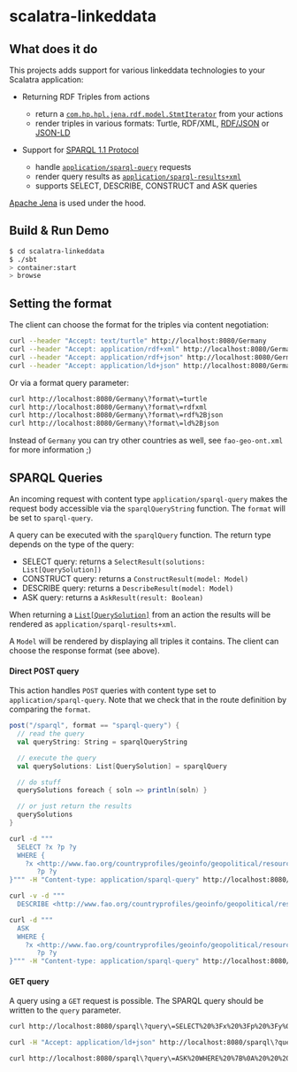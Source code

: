 # scalatra-linkeddata

## What does it do

This projects adds support for various linkeddata technologies to your Scalatra application:

  * Returning RDF Triples from actions
    * return a [`com.hp.hpl.jena.rdf.model.StmtIterator`](http://jena.apache.org/documentation/javadoc/jena/com/hp/hpl/jena/rdf/model/StmtIterator.html) from your actions
    * render triples in various formats: Turtle, RDF/XML, [RDF/JSON](http://docs.api.talis.com/platform-api/output-types/rdf-json) or [JSON-LD](http://json-ld.org/)

  * Support for [SPARQL 1.1 Protocol](http://www.w3.org/TR/sparql11-protocol/)
    * handle [`application/sparql-query`](http://www.w3.org/TR/sparql11-protocol/) requests
    * render query results as [`application/sparql-results+xml`](http://www.w3.org/TR/rdf-sparql-XMLres/)
    * supports SELECT, DESCRIBE, CONSTRUCT and ASK queries

[Apache Jena](http://jena.apache.org/) is used under the hood.

## Build & Run Demo

```sh
$ cd scalatra-linkeddata
$ ./sbt
> container:start
> browse
```

## Setting the format

The client can choose the format for the triples via content negotiation:

```sh
curl --header "Accept: text/turtle" http://localhost:8080/Germany
curl --header "Accept: application/rdf+xml" http://localhost:8080/Germany
curl --header "Accept: application/rdf+json" http://localhost:8080/Germany
curl --header "Accept: application/ld+json" http://localhost:8080/Germany
```

Or via a format query parameter:

```sh
curl http://localhost:8080/Germany\?format\=turtle
curl http://localhost:8080/Germany\?format\=rdfxml
curl http://localhost:8080/Germany\?format\=rdf%2Bjson
curl http://localhost:8080/Germany\?format\=ld%2Bjson
```

Instead of `Germany` you can try other countries as well, see `fao-geo-ont.xml` for more information ;)

## SPARQL Queries

An incoming request with content type `application/sparql-query` makes the request body accessible via the `sparqlQueryString` function. The `format` will be set to `sparql-query`.

A query can be executed with the `sparqlQuery` function. The return type depends on the type of the query:

  * SELECT query: returns a `SelectResult(solutions: List[QuerySolution])`
  * CONSTRUCT query: returns a `ConstructResult(model: Model)`
  * DESCRIBE query: returns a `DescribeResult(model: Model)`
  * ASK query: returns a `AskResult(result: Boolean)`

When returning a [`List[QuerySolution]`](http://jena.apache.org/documentation/javadoc/arq/com/hp/hpl/jena/query/QuerySolution.html) from an action the results will be rendered as `application/sparql-results+xml`.

A `Model` will be rendered by displaying all triples it contains. The client can choose the response format (see above).

#### Direct POST query

This action handles `POST` queries with content type set to `application/sparql-query`. Note that we check that in the route definition by comparing the `format`.

```scala
post("/sparql", format == "sparql-query") {
  // read the query
  val queryString: String = sparqlQueryString

  // execute the query
  val querySolutions: List[QuerySolution] = sparqlQuery

  // do stuff
  querySolutions foreach { soln => println(soln) }

  // or just return the results
  querySolutions
}
```

```sh
curl -d """
  SELECT ?x ?p ?y
  WHERE {
    ?x <http://www.fao.org/countryprofiles/geoinfo/geopolitical/resource/codeISO2>  \"DE\";
       ?p ?y
}""" -H "Content-type: application/sparql-query" http://localhost:8080/sparql
```

```sh
curl -v -d """
  DESCRIBE <http://www.fao.org/countryprofiles/geoinfo/geopolitical/resource/Germany>""" -H "Content-type: application/sparql-query" http://localhost:8080/sparql
```

```sh
curl -d """
  ASK
  WHERE {
    ?x <http://www.fao.org/countryprofiles/geoinfo/geopolitical/resource/codeISO2>  \"DE\";
       ?p ?y
}""" -H "Content-type: application/sparql-query" http://localhost:8080/sparql
```

#### GET query

A query using a `GET` request is possible. The SPARQL query should be written to the `query` parameter.

```sh
curl http://localhost:8080/sparql\?query\=SELECT%20%3Fx%20%3Fp%20%3Fy%0A%20%20WHERE%20%7B%0A%20%20%20%20%3Fx%20%3Chttp%3A%2F%2Fwww.fao.org%2Fcountryprofiles%2Fgeoinfo%2Fgeopolitical%2Fresource%2FcodeISO2%3E%20%20%22DE%22%3B%0A%20%20%20%20%20%20%20%3Fp%20%3Fy%0A%7D
```

```sh
curl -H "Accept: application/ld+json" http://localhost:8080/sparql\?query\=DESCRIBE%20%3Chttp%3A%2F%2Fwww.fao.org%2Fcountryprofiles%2Fgeoinfo%2Fgeopolitical%2Fresource%2FGermany%3E
```

```sh
curl http://localhost:8080/sparql\?query\=ASK%20WHERE%20%7B%0A%20%20%20%20%3Fx%20%3Chttp%3A%2F%2Fwww.fao.org%2Fcountryprofiles%2Fgeoinfo%2Fgeopolitical%2Fresource%2FcodeISO2%3E%20%20%22DE%22%3B%0A%20%20%20%20%20%20%20%3Fp%20%3Fy%0A%7D
```


